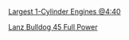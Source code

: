 [Largest 1-Cylinder Engines @4:40](https://youtu.be/XleSCxUS1Ag?t=280)

[Lanz Bulldog 45 Full Power](https://youtu.be/-Tllxj5smnQ)
